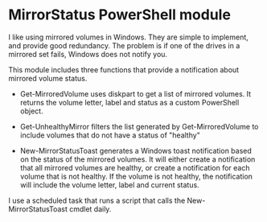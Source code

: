 # MirrorStatus PowerShell module

I like using mirrored volumes in Windows. They are simple to implement, and provide good redundancy. The problem is if one of the drives in a mirrored set fails, Windows does not notify you.

This module includes three functions that provide a notification about mirrored volume status.

* Get-MirroredVolume uses diskpart to get a list of mirrored volumes. It returns the volume letter, label and status as a custom PowerShell object.

* Get-UnhealthyMirror filters the list generated by Get-MirroredVolume to include volumes that do not have a status of "healthy"

* New-MirrorStatusToast generates a Windows toast notification based on the status of the mirrored volumes. It will either create a notification that all mirrored volumes are healthy, or create a notification for each volume that is not healthy. If the volume is not healthy, the notification will include the volume letter, label and current status.

I use a scheduled task that runs a script that calls the New-MirrorStatusToast cmdlet daily. 
